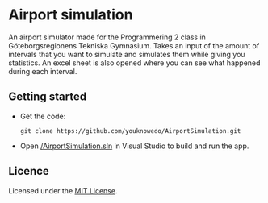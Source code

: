 # Airport simulation
An airport simulator made for the Programmering 2 class in Göteborgsregionens Tekniska Gymnasium. Takes an input of the amount of intervals that you want to simulate and simulates them while giving you statistics. An excel sheet is also opened where you can see what happened during each interval.

## Getting started
- Get the code:
  ```
  git clone https://github.com/youknowedo/AirportSimulation.git
  ```
- Open [/AirportSimulation.sln](/AirportSimulation.sln) in Visual Studio to build and run the app.

## Licence
Licensed under the [MIT License](./LICENSE).
